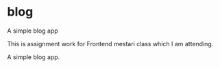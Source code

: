 # blog
A simple blog app

This is assignment work for Frontend mestari class which I am attending.

A simple blog app.
